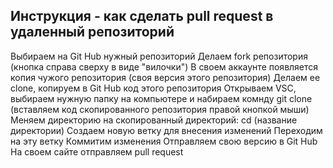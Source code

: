 ## Инструкция - как сделать pull request в удаленный репозиторий
Выбираем на Git Hub нужный репозиторий
Делаем fork репозитория (кнопка справа сверху в виде "вилочки")
В своем аккаунте появляется копия чужого репозитория (своя версия этого репозитория)
Делаем ее clone, копируем в Git Hub код этого репозитория
Открываем VSC, выбираем нужную папку на компьютере и набираем комнду git clone (вставляем код скопированного репозитория правой кнопкой мыши)
Меняем директорию на скопированный директорий: cd (название директории)
Создаем новую ветку для внесения изменений
Переходим на эту ветку
Коммитим изменения
Отправляем свою версию в Git Hub
На своем сайте отправляем pull request
